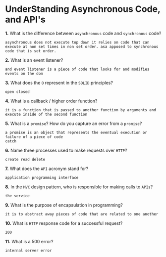 # UnderStanding Asynchronous Code, and API's

**1.** What is the difference between `asynchronous` code and `synchronous` code?
<!-- enter you answer in the space below -->
```
asynchronous does not execute top down it relies on code that can execute at non set times in non set order. asa apposed to synchronous code that is set order. 
```
**2.** What is an event listener?
<!-- enter you answer in the space below -->
```
and event listener is a piece of code that looks for and modifies events on the dom 
```
**3.** What does the `O` represent in the `SOLID` principles?
<!-- enter you answer in the space below -->
```
open closed
```
**4.** What is a callback / higher order function?
<!-- enter you answer in the space below -->
```
it is a function that is passed to another function by arguments and execute inside of the second function
```
**5.** What is a `promise`? How do you capture an error from a `promise`?
<!-- enter you answer in the space below -->
```
a promise is an object that represents the eventual execution or failure of a piece of code
catch
```
**6.** Name three processes used to make requests over `HTTP`?
<!-- enter you answer in the space below -->
```
create read delete 
```
**7.** What does the `API` acronym stand for?
<!-- enter you answer in the space below -->
```
application programming interface
```
**8.** In the `MVC` design pattern, who is responsible for making calls to `APIs`?
<!-- enter you answer in the space below -->
```
the service 
```
**9.** What is the purpose of encapsulation in programming?
<!-- enter you answer in the space below -->
```
it is to abstract away pieces of code that are related to one another 
```
**10.** What is `HTTP` response code for a successful request?
<!-- enter you answer in the space below -->
```
200
```
**11.** What is a 500 error?
<!-- enter you answer in the space below -->
```
internal server error
```